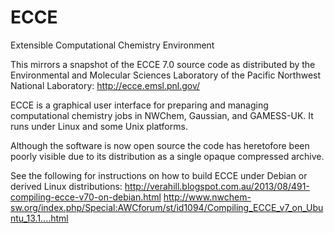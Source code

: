 # ECCE
Extensible Computational Chemistry Environment

This mirrors a snapshot of the ECCE 7.0 source code as distributed by the Environmental and Molecular Sciences Laboratory of the Pacific Northwest National Laboratory: http://ecce.emsl.pnl.gov/

ECCE is a graphical user interface for preparing and managing computational chemistry jobs in NWChem, Gaussian, and GAMESS-UK. It runs under Linux and some Unix platforms.

Although the software is now open source the code has heretofore been poorly visible due to its distribution as a single opaque compressed archive.

See the following for instructions on how to build ECCE under Debian or derived Linux distributions:
http://verahill.blogspot.com.au/2013/08/491-compiling-ecce-v70-on-debian.html
http://www.nwchem-sw.org/index.php/Special:AWCforum/st/id1094/Compiling_ECCE_v7_on_Ubuntu_13.1....html
